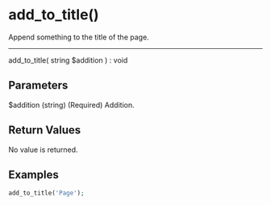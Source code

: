 # add_to_title()

Append something to the title of the page.

---

add_to_title( string $addition ) : void

## Parameters

$addition (string) (Required) Addition.

## Return Values

No value is returned.

## Examples

```php
add_to_title('Page');
```
